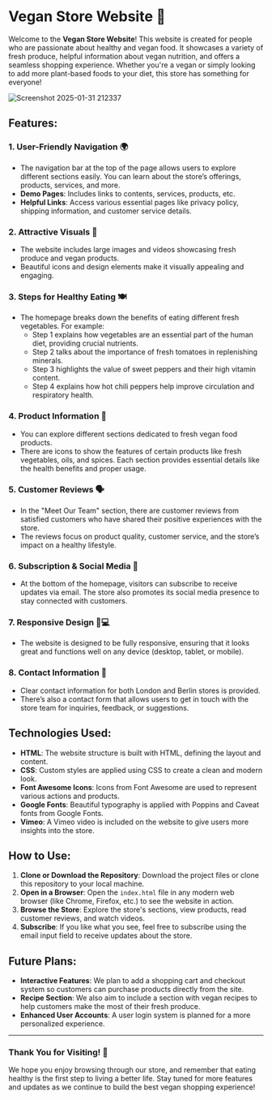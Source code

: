 # Vegan Store Website 🌱

Welcome to the **Vegan Store Website**! This website is created for people who are passionate about healthy and vegan food. It showcases a variety of fresh produce, helpful information about vegan nutrition, and offers a seamless shopping experience. Whether you're a vegan or simply looking to add more plant-based foods to your diet, this store has something for everyone!


![Screenshot 2025-01-31 212337](https://github.com/user-attachments/assets/fa0e7048-e1fd-460f-a6c3-e20a7c396cb7)


## Features:

### 1. **User-Friendly Navigation** 🌍
   - The navigation bar at the top of the page allows users to explore different sections easily. You can learn about the store’s offerings, products, services, and more.
   - **Demo Pages**: Includes links to contents, services, products, etc.
   - **Helpful Links**: Access various essential pages like privacy policy, shipping information, and customer service details.

### 2. **Attractive Visuals** 🎨
   - The website includes large images and videos showcasing fresh produce and vegan products.
   - Beautiful icons and design elements make it visually appealing and engaging.

### 3. **Steps for Healthy Eating** 🍽️
   - The homepage breaks down the benefits of eating different fresh vegetables. For example:
     - Step 1 explains how vegetables are an essential part of the human diet, providing crucial nutrients.
     - Step 2 talks about the importance of fresh tomatoes in replenishing minerals.
     - Step 3 highlights the value of sweet peppers and their high vitamin content.
     - Step 4 explains how hot chili peppers help improve circulation and respiratory health.

### 4. **Product Information** 🛒
   - You can explore different sections dedicated to fresh vegan food products.
   - There are icons to show the features of certain products like fresh vegetables, oils, and spices. Each section provides essential details like the health benefits and proper usage.

### 5. **Customer Reviews** 🗣️
   - In the "Meet Our Team" section, there are customer reviews from satisfied customers who have shared their positive experiences with the store.
   - The reviews focus on product quality, customer service, and the store’s impact on a healthy lifestyle.

### 6. **Subscription & Social Media** 📱
   - At the bottom of the homepage, visitors can subscribe to receive updates via email. The store also promotes its social media presence to stay connected with customers.

### 7. **Responsive Design** 📱💻
   - The website is designed to be fully responsive, ensuring that it looks great and functions well on any device (desktop, tablet, or mobile).

### 8. **Contact Information** 📧
   - Clear contact information for both London and Berlin stores is provided.
   - There’s also a contact form that allows users to get in touch with the store team for inquiries, feedback, or suggestions.

## Technologies Used:

- **HTML**: The website structure is built with HTML, defining the layout and content.
- **CSS**: Custom styles are applied using CSS to create a clean and modern look.
- **Font Awesome Icons**: Icons from Font Awesome are used to represent various actions and products.
- **Google Fonts**: Beautiful typography is applied with Poppins and Caveat fonts from Google Fonts.
- **Vimeo**: A Vimeo video is included on the website to give users more insights into the store.

## How to Use:

1. **Clone or Download the Repository**: Download the project files or clone this repository to your local machine.
2. **Open in a Browser**: Open the `index.html` file in any modern web browser (like Chrome, Firefox, etc.) to see the website in action.
3. **Browse the Store**: Explore the store's sections, view products, read customer reviews, and watch videos.
4. **Subscribe**: If you like what you see, feel free to subscribe using the email input field to receive updates about the store.

## Future Plans:

- **Interactive Features**: We plan to add a shopping cart and checkout system so customers can purchase products directly from the site.
- **Recipe Section**: We also aim to include a section with vegan recipes to help customers make the most of their fresh produce.
- **Enhanced User Accounts**: A user login system is planned for a more personalized experience.

---

### Thank You for Visiting! 💚

We hope you enjoy browsing through our store, and remember that eating healthy is the first step to living a better life. Stay tuned for more features and updates as we continue to build the best vegan shopping experience!

